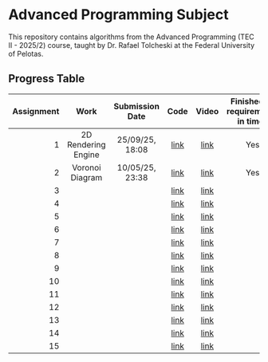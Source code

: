 # Advanced Programming Subject

This repository contains algorithms from the Advanced Programming (TEC II - 2025/2) course, taught by Dr. Rafael Tolcheski at the Federal University of Pelotas.

## Progress Table
| Assignment | Work | Submission Date | Code | Video | Finished all requirements in time? |
| --: | :-: | :-: | :-: | :-: | :-:|
| 1 | 2D Rendering Engine |25/09/25, 18:08 | [link](https://github.com/Eduardo-Machado-Behling/Advanced-Programming/tree/main/Engine) | [link](https://youtu.be/Hqp6Rz2vocM) | Yes |
| 2 | Voronoi Diagram | 10/05/25, 23:38 | [link](https://github.com/Eduardo-Machado-Behling/Advanced-Programming/tree/main/Voronoi-Diagram) |[link](https://youtu.be/ZEbilKO9Sj8) | Yes |
| 3 | | | [link]() | [link]() | |
| 4 | | | [link]() | [link]() | |
| 5 | | | [link]() | [link]() | |
| 6 | | | [link]() | [link]() | |
| 7 | | | [link]() | [link]() | |
| 8 | | | [link]() | [link]() | |
| 9 | | | [link]() | [link]() | |
| 10 | | | [link]() | [link]() | |
| 11 | | | [link]() | [link]() | |
| 12 | | | [link]() | [link]() | |
| 13 | | | [link]() | [link]() | |
| 14 | | | [link]() | [link]() | |
| 15 | | | [link]() | [link]() | |
